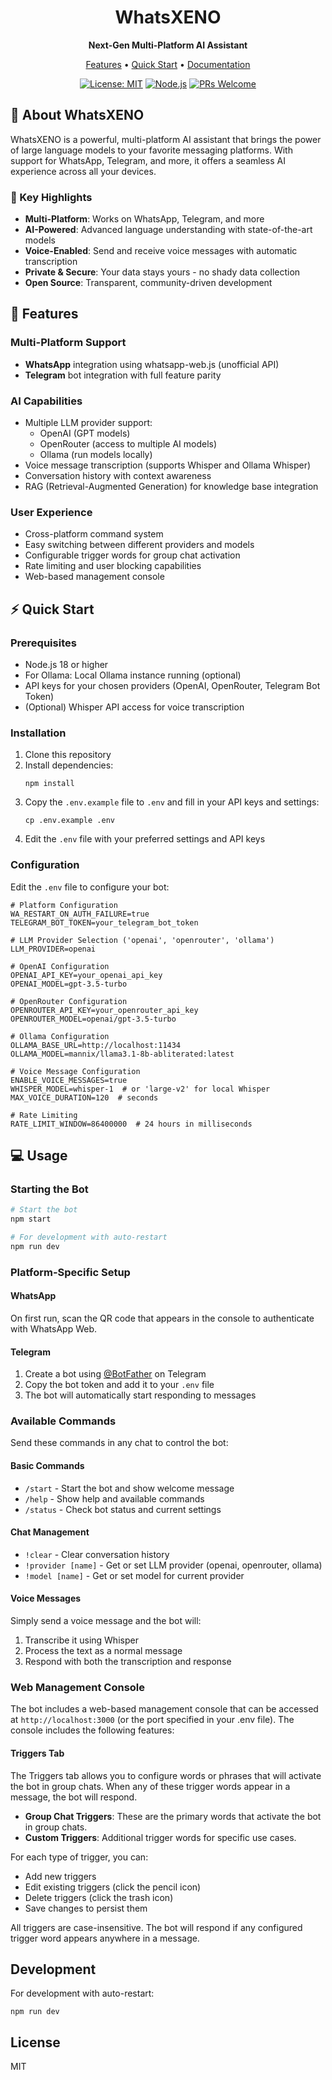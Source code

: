 <div align="center">
  <h1>WhatsXENO</h1>
  <p>
    <strong>Next-Gen Multi-Platform AI Assistant</strong>
  </p>
  <p>
    <a href="#features">Features</a> •
    <a href="#quick-start">Quick Start</a> •
    <a href="#documentation">Documentation</a>
  </p>
  
  [![License: MIT](https://img.shields.io/badge/License-MIT-yellow.svg)](https://opensource.org/licenses/MIT)
  [![Node.js](https://img.shields.io/badge/Node.js-18+-green.svg)](https://nodejs.org/)
  [![PRs Welcome](https://img.shields.io/badge/PRs-welcome-brightgreen.svg)](http://makeapullrequest.com)
</div>

## 🤖 About WhatsXENO

WhatsXENO is a powerful, multi-platform AI assistant that brings the power of large language models to your favorite messaging platforms. With support for WhatsApp, Telegram, and more, it offers a seamless AI experience across all your devices.

### 🌟 Key Highlights
- **Multi-Platform**: Works on WhatsApp, Telegram, and more
- **AI-Powered**: Advanced language understanding with state-of-the-art models
- **Voice-Enabled**: Send and receive voice messages with automatic transcription
- **Private & Secure**: Your data stays yours - no shady data collection
- **Open Source**: Transparent, community-driven development

<a id="features"></a>
## 🚀 Features

### Multi-Platform Support
- **WhatsApp** integration using whatsapp-web.js (unofficial API)
- **Telegram** bot integration with full feature parity

### AI Capabilities
- Multiple LLM provider support:
  - OpenAI (GPT models)
  - OpenRouter (access to multiple AI models)
  - Ollama (run models locally)
- Voice message transcription (supports Whisper and Ollama Whisper)
- Conversation history with context awareness
- RAG (Retrieval-Augmented Generation) for knowledge base integration

### User Experience
- Cross-platform command system
- Easy switching between different providers and models
- Configurable trigger words for group chat activation
- Rate limiting and user blocking capabilities
- Web-based management console

<a id="quick-start"></a>
## ⚡ Quick Start

### Prerequisites

- Node.js 18 or higher
- For Ollama: Local Ollama instance running (optional)
- API keys for your chosen providers (OpenAI, OpenRouter, Telegram Bot Token)
- (Optional) Whisper API access for voice transcription

### Installation

1. Clone this repository
2. Install dependencies:
   ```
   npm install
   ```
3. Copy the `.env.example` file to `.env` and fill in your API keys and settings:
   ```
   cp .env.example .env
   ```
4. Edit the `.env` file with your preferred settings and API keys

### Configuration

Edit the `.env` file to configure your bot:

```
# Platform Configuration
WA_RESTART_ON_AUTH_FAILURE=true
TELEGRAM_BOT_TOKEN=your_telegram_bot_token

# LLM Provider Selection ('openai', 'openrouter', 'ollama')
LLM_PROVIDER=openai

# OpenAI Configuration
OPENAI_API_KEY=your_openai_api_key
OPENAI_MODEL=gpt-3.5-turbo

# OpenRouter Configuration
OPENROUTER_API_KEY=your_openrouter_api_key
OPENROUTER_MODEL=openai/gpt-3.5-turbo

# Ollama Configuration
OLLAMA_BASE_URL=http://localhost:11434
OLLAMA_MODEL=mannix/llama3.1-8b-abliterated:latest

# Voice Message Configuration
ENABLE_VOICE_MESSAGES=true
WHISPER_MODEL=whisper-1  # or 'large-v2' for local Whisper
MAX_VOICE_DURATION=120  # seconds

# Rate Limiting
RATE_LIMIT_WINDOW=86400000  # 24 hours in milliseconds
```

## 💻 Usage

### Starting the Bot

```bash
# Start the bot
npm start

# For development with auto-restart
npm run dev
```

### Platform-Specific Setup

#### WhatsApp
On first run, scan the QR code that appears in the console to authenticate with WhatsApp Web.

#### Telegram
1. Create a bot using [@BotFather](https://t.me/botfather) on Telegram
2. Copy the bot token and add it to your `.env` file
3. The bot will automatically start responding to messages

### Available Commands

Send these commands in any chat to control the bot:

#### Basic Commands
- `/start` - Start the bot and show welcome message
- `/help` - Show help and available commands
- `/status` - Check bot status and current settings

#### Chat Management
- `!clear` - Clear conversation history
- `!provider [name]` - Get or set LLM provider (openai, openrouter, ollama)
- `!model [name]` - Get or set model for current provider

#### Voice Messages
Simply send a voice message and the bot will:
1. Transcribe it using Whisper
2. Process the text as a normal message
3. Respond with both the transcription and response

### Web Management Console

The bot includes a web-based management console that can be accessed at `http://localhost:3000` (or the port specified in your .env file). The console includes the following features:

#### Triggers Tab

The Triggers tab allows you to configure words or phrases that will activate the bot in group chats. When any of these trigger words appear in a message, the bot will respond.

- **Group Chat Triggers**: These are the primary words that activate the bot in group chats.
- **Custom Triggers**: Additional trigger words for specific use cases.

For each type of trigger, you can:
- Add new triggers
- Edit existing triggers (click the pencil icon)
- Delete triggers (click the trash icon)
- Save changes to persist them

All triggers are case-insensitive. The bot will respond if any configured trigger word appears anywhere in a message.

## Development

For development with auto-restart:

```
npm run dev
```

## License

MIT
